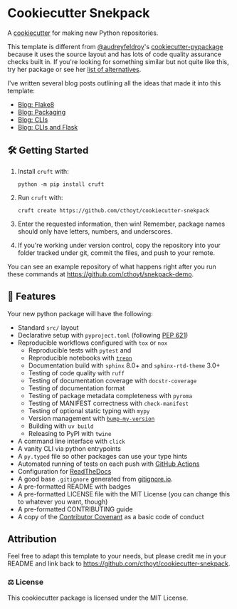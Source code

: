# Cookiecutter Snekpack

A [cookiecutter](https://github.com/cookiecutter/cookiecutter) for making new Python repositories.

This template is different from [@audreyfeldroy](https://github.com/audreyfeldroy)'s
[cookiecutter-pypackage](https://github.com/audreyfeldroy/cookiecutter-pypackage) because it uses the source
layout and has lots of code quality assurance checks built in. If you're looking for something similar but not quite
like this, try her package or see
her [list of alternatives](https://cookiecutter-pypackage.readthedocs.io/en/latest/readme.html#similar-cookiecutter-templates).

I've written several blog posts outlining all the ideas that made it into this template:

- [Blog: Flake8](https://cthoyt.com/2020/04/25/how-to-code-with-me-flake8)
- [Blog: Packaging](https://cthoyt.com/2020/06/03/how-to-code-with-me-organization)
- [Blog: CLIs](https://cthoyt.com/2020/06/11/click)
- [Blog: CLIs and Flask](https://cthoyt.com/2021/01/11/click-and-flask)

## 🛠️ Getting Started

1. Install `cruft` with:

   ```shell
   python -m pip install cruft
   ```

2. Run `cruft` with:

   ```shell
   cruft create https://github.com/cthoyt/cookiecutter-snekpack
   ```

3. Enter the requested information, then win! Remember, package names should only have letters, numbers,
   and underscores.

4. If you're working under version control, copy the repository into your folder tracked under git, commit
   the files, and push to your remote.

You can see an example repository of what happens right after you run these commands at
https://github.com/cthoyt/snekpack-demo.

## 💪 Features

Your new python package will have the following:

- Standard `src/` layout
- Declarative setup with `pyproject.toml` (following [PEP 621](https://peps.python.org/pep-0621/))
- Reproducible workflows configured with `tox` or `nox`
  - Reproducible tests with `pytest` and 
  - Reproducible notebooks with [`treon`](https://github.com/reviewNB/treon)
  - Documentation build with `sphinx` 8.0+ and `sphinx-rtd-theme` 3.0+
  - Testing of code quality with `ruff`
  - Testing of documentation coverage with `docstr-coverage`
  - Testing of documentation format
  - Testing of package metadata completeness with `pyroma`
  - Testing of MANIFEST correctness with `check-manifest`
  - Testing of optional static typing with `mypy`
  - Version management with [`bump-my-version`](https://github.com/callowayproject/bump-my-version)
  - Building with `uv build`
  - Releasing to PyPI with `twine`
- A command line interface with `click`
- A vanity CLI via python entrypoints
- A `py.typed` file so other packages can use your type hints
- Automated running of tests on each push
  with [GitHub Actions](https://docs.github.com/en/actions/learn-github-actions/understanding-github-actions)
- Configuration for [ReadTheDocs](https://readthedocs.org/)
- A good base `.gitignore` generated from [gitignore.io](https://gitignore.io).
- A pre-formatted README with badges
- A pre-formatted LICENSE file with the MIT License (you can change this to whatever you want, though)
- A pre-formatted CONTRIBUTING guide
- A copy of the [Contributor Covenant](https://www.contributor-covenant.org/) as a basic code of conduct

## Attribution

Feel free to adapt this template to your needs, but please credit me in your README and link back
to https://github.com/cthoyt/cookiecutter-snekpack.

### ⚖️ License

This cookiecutter package is licensed under the MIT License.
